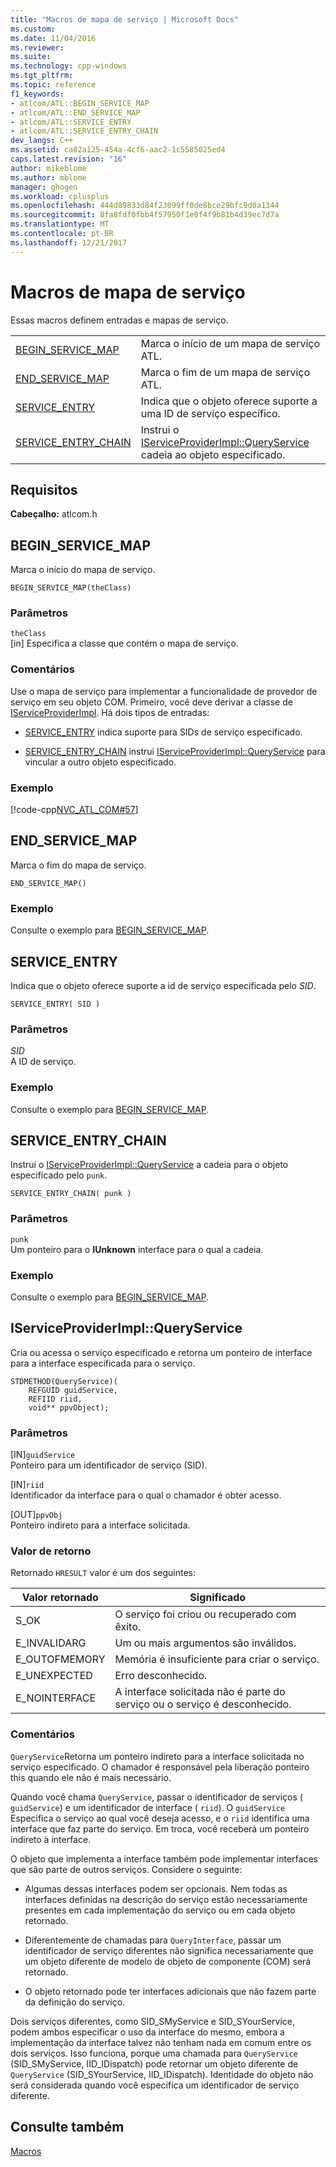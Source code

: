```yaml
---
title: "Macros de mapa de serviço | Microsoft Docs"
ms.custom: 
ms.date: 11/04/2016
ms.reviewer: 
ms.suite: 
ms.technology: cpp-windows
ms.tgt_pltfrm: 
ms.topic: reference
f1_keywords:
- atlcom/ATL::BEGIN_SERVICE_MAP
- atlcom/ATL::END_SERVICE_MAP
- atlcom/ATL::SERVICE_ENTRY
- atlcom/ATL::SERVICE_ENTRY_CHAIN
dev_langs: C++
ms.assetid: ca02a125-454a-4cf6-aac2-1c5585025ed4
caps.latest.revision: "16"
author: mikeblome
ms.author: mblome
manager: ghogen
ms.workload: cplusplus
ms.openlocfilehash: 444d89833d84f23099ff0de8bce29bfc9d0a1344
ms.sourcegitcommit: 8fa8fdf0fbb4f57950f1e8f4f9b81b4d39ec7d7a
ms.translationtype: MT
ms.contentlocale: pt-BR
ms.lasthandoff: 12/21/2017
---
```

# <a name="service-map-macros"></a>Macros de mapa de serviço
Essas macros definem entradas e mapas de serviço.  
  
|||  
|-|-|  
|[BEGIN_SERVICE_MAP](#begin_service_map)|Marca o início de um mapa de serviço ATL.|  
|[END_SERVICE_MAP](#end_service_map)|Marca o fim de um mapa de serviço ATL.|  
|[SERVICE_ENTRY](#service_entry)|Indica que o objeto oferece suporte a uma ID de serviço específico.|  
|[SERVICE_ENTRY_CHAIN](#service_entry_chain)|Instrui o [IServiceProviderImpl::QueryService](#queryservice) cadeia ao objeto especificado.|  

## <a name="requirements"></a>Requisitos  
 **Cabeçalho:** atlcom.h  
   
##  <a name="begin_service_map"></a>BEGIN_SERVICE_MAP  
 Marca o início do mapa de serviço.  
  
```
BEGIN_SERVICE_MAP(theClass)
```  
  
### <a name="parameters"></a>Parâmetros  
 `theClass`  
 [in] Especifica a classe que contém o mapa de serviço.  
  
### <a name="remarks"></a>Comentários  
 Use o mapa de serviço para implementar a funcionalidade de provedor de serviço em seu objeto COM. Primeiro, você deve derivar a classe de [IServiceProviderImpl](../../atl/reference/iserviceproviderimpl-class.md). Há dois tipos de entradas:  
  
- [SERVICE_ENTRY](#service_entry) indica suporte para SIDs de serviço especificado.  
  
- [SERVICE_ENTRY_CHAIN](#service_entry_chain) instrui [IServiceProviderImpl::QueryService](#queryservice) para vincular a outro objeto especificado.  
  
### <a name="example"></a>Exemplo  
 [!code-cpp[NVC_ATL_COM#57](../../atl/codesnippet/cpp/service-map-macros_1.h)]  
  
##  <a name="end_service_map"></a>END_SERVICE_MAP  
 Marca o fim do mapa de serviço.  
  
```
END_SERVICE_MAP()
```  
  
### <a name="example"></a>Exemplo  
 Consulte o exemplo para [BEGIN_SERVICE_MAP](#begin_service_map).  
  
##  <a name="service_entry"></a>SERVICE_ENTRY  
 Indica que o objeto oferece suporte a id de serviço especificada pelo *SID*.  
  
```
SERVICE_ENTRY( SID )
```  
  
### <a name="parameters"></a>Parâmetros  
 *SID*  
 A ID de serviço.  
  
### <a name="example"></a>Exemplo  
 Consulte o exemplo para [BEGIN_SERVICE_MAP](#begin_service_map).  
  
##  <a name="service_entry_chain"></a>SERVICE_ENTRY_CHAIN  
 Instrui o [IServiceProviderImpl::QueryService](#queryservice) a cadeia para o objeto especificado pelo `punk`.  
  
```
SERVICE_ENTRY_CHAIN( punk )
```  
  
### <a name="parameters"></a>Parâmetros  
 `punk`  
 Um ponteiro para o **IUnknown** interface para o qual a cadeia.  
  
### <a name="example"></a>Exemplo  
 Consulte o exemplo para [BEGIN_SERVICE_MAP](#begin_service_map).  
  
##  <a name="queryservice"></a>IServiceProviderImpl::QueryService  
 Cria ou acessa o serviço especificado e retorna um ponteiro de interface para a interface especificada para o serviço.  
  
```
STDMETHOD(QueryService)( 
    REFGUID guidService,
    REFIID riid,
    void** ppvObject);
```  
  
### <a name="parameters"></a>Parâmetros  
 [IN]`guidService`  
 Ponteiro para um identificador de serviço (SID).  
  
 [IN]`riid`  
 Identificador da interface para o qual o chamador é obter acesso.  
  
 [OUT]`ppvObj`  
 Ponteiro indireto para a interface solicitada.  
  
### <a name="return-value"></a>Valor de retorno  
 Retornado `HRESULT` valor é um dos seguintes:  
  
|Valor retornado|Significado|  
|------------------|-------------|  
|S_OK|O serviço foi criou ou recuperado com êxito.|  
|E_INVALIDARG|Um ou mais argumentos são inválidos.|  
|E_OUTOFMEMORY|Memória é insuficiente para criar o serviço.|  
|E_UNEXPECTED|Erro desconhecido.|  
|E_NOINTERFACE|A interface solicitada não é parte do serviço ou o serviço é desconhecido.|  
  
### <a name="remarks"></a>Comentários  
 `QueryService`Retorna um ponteiro indireto para a interface solicitada no serviço especificado. O chamador é responsável pela liberação ponteiro this quando ele não é mais necessário.  
  
 Quando você chama `QueryService`, passar o identificador de serviços ( `guidService`) e um identificador de interface ( `riid`). O `guidService` Especifica o serviço ao qual você deseja acesso, e o `riid` identifica uma interface que faz parte do serviço. Em troca, você receberá um ponteiro indireto à interface.  
  
 O objeto que implementa a interface também pode implementar interfaces que são parte de outros serviços. Considere o seguinte:  
  
-   Algumas dessas interfaces podem ser opcionais. Nem todas as interfaces definidas na descrição do serviço estão necessariamente presentes em cada implementação do serviço ou em cada objeto retornado.  
  
-   Diferentemente de chamadas para `QueryInterface`, passar um identificador de serviço diferentes não significa necessariamente que um objeto diferente de modelo de objeto de componente (COM) será retornado.  
  
-   O objeto retornado pode ter interfaces adicionais que não fazem parte da definição do serviço.  
  
 Dois serviços diferentes, como SID_SMyService e SID_SYourService, podem ambos especificar o uso da interface do mesmo, embora a implementação da interface talvez não tenham nada em comum entre os dois serviços. Isso funciona, porque uma chamada para `QueryService` (SID_SMyService, IID_IDispatch) pode retornar um objeto diferente de `QueryService` (SID_SYourService, IID_IDispatch). Identidade do objeto não será considerada quando você especifica um identificador de serviço diferente.  
  
## <a name="see-also"></a>Consulte também  
 [Macros](../../atl/reference/atl-macros.md)
